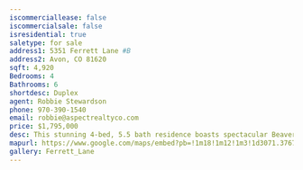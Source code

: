 ```yaml
---
iscommerciallease: false
iscommercialsale: false
isresidential: true
saletype: for sale
address1: 5351 Ferrett Lane #B
address2: Avon, CO 81620
sqft: 4,920
Bedrooms: 4
Bathrooms: 6
shortdesc: Duplex
agent: Robbie Stewardson
phone: 970-390-1540
email: robbie@aspectrealtyco.com
price: $1,795,000
desc: This stunning 4-bed, 5.5 bath residence boasts spectacular Beaver Creek views!! Nestled on a quiet cul-de-sac, you'll enjoy a truly open floor plan with soaring ceilings and exceptional high-end finishes. A media room, fitness space, wine room, and expansive 3-car garage are just a few of the luxuries found in this timeless home. Take in the Valley's beauty on the sun-drenched deck or relax in the private hot-tub. This one is not to be missed!
mapurl: https://www.google.com/maps/embed?pb=!1m18!1m12!1m3!1d3071.3767423978493!2d-106.5419456857952!3d39.66373910901452!2m3!1f0!2f0!3f0!3m2!1i1024!2i768!4f13.1!3m3!1m2!1s0x8741d8a1e242ea45%3A0xaeabf7cd42ed41c0!2s5351%20Ferret%20Ln%2C%20Edwards%2C%20CO%2081632!5e0!3m2!1sen!2sus!4v1589900900883!5m2!1sen!2sus
gallery: Ferrett_Lane
---
```

